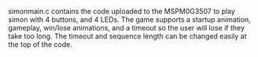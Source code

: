 simonmain.c contains the code uploaded to the MSPM0G3507 to play simon with 4 buttons, and 4 LEDs. The game supports a startup animation, gameplay, win/lose animations, and a timeout so the user will lose if they take too long. The timeout and sequence length can be changed easily at the top of the code.
